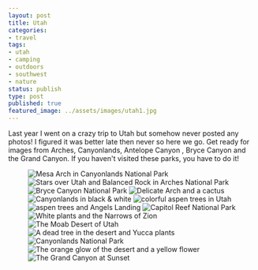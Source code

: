 ```yaml
---
layout: post
title: Utah
categories:
- travel
tags:
- utah
- camping
- outdoors
- southwest
- nature
status: publish
type: post
published: true
featured_image: ../assets/images/utah1.jpg
---
```


Last year I went on a crazy trip to Utah but somehow never posted any photos! I figured it was better late then never so here we go. Get ready for images from Arches, Canyonlands, Antelope Canyon , Bryce Canyon and the Grand Canyon. If you haven't visited these parks, you have to do it!

<figure>
<img src="/assets/images/utah1.jpg" alt="Mesa Arch in Canyonlands National Park">
<img src="/assets/images/utah2.jpg" alt="Stars over Utah and Balanced Rock in Arches National Park">
<img src="/assets/images/utah3.jpg" alt="Bryce Canyon National Park">
<img src="/assets/images/utah4.jpg" alt="Delicate Arch and a cactus">
<img src="/assets/images/utah5.jpg" alt="Canyonlands in black & white">
<img src="/assets/images/utah6.jpg" alt="colorful aspen trees in Utah">
<img src="/assets/images/utah7.jpg" alt="aspen trees and Angels Landing">
<img src="/assets/images/utah8.jpg" alt="Capitol Reef National Park">
<img src="/assets/images/utah9.jpg" alt="White plants and the Narrows of Zion">
<img src="/assets/images/utah10.jpg" alt="The Moab Desert of Utah">
<img src="/assets/images/utah11.jpg" alt="A dead tree in the desert and Yucca plants">
<img src="/assets/images/utah12.jpg" alt="Canyonlands National Park">
<img src="/assets/images/utah13.jpg" alt="The orange glow of the desert and a yellow flower">
<img src="/assets/images/utah14.jpg" alt="The Grand Canyon at Sunset">
</figure>